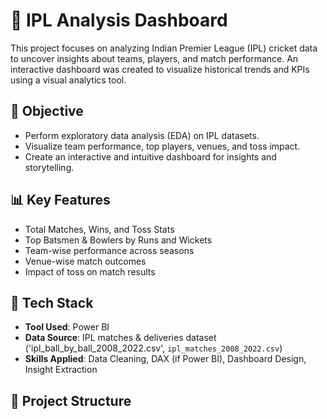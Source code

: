 # 🏏 IPL Analysis Dashboard

This project focuses on analyzing Indian Premier League (IPL) cricket data to uncover insights about teams, players, and match performance. An interactive dashboard was created to visualize historical trends and KPIs using a visual analytics tool.

## 📌 Objective

- Perform exploratory data analysis (EDA) on IPL datasets.
- Visualize team performance, top players, venues, and toss impact.
- Create an interactive and intuitive dashboard for insights and storytelling.

## 📊 Key Features

- Total Matches, Wins, and Toss Stats
- Top Batsmen & Bowlers by Runs and Wickets
- Team-wise performance across seasons
- Venue-wise match outcomes
- Impact of toss on match results

## 🧰 Tech Stack

- **Tool Used**: Power BI 
- **Data Source**: IPL matches & deliveries dataset ('ipl_ball_by_ball_2008_2022.csv', `ipl_matches_2008_2022.csv`)
- **Skills Applied**: Data Cleaning, DAX (if Power BI), Dashboard Design, Insight Extraction

## 📂 Project Structure

